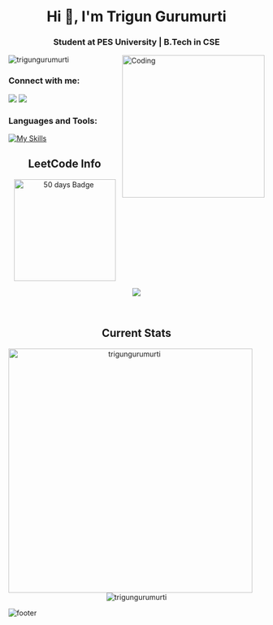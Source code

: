 <h1 align="center">Hi 👋, I'm Trigun Gurumurti</h1>
<h3 align="center">Student at PES University | B.Tech in CSE</h3>
<img align="right" alt="Coding" width="280" src="https://camo.githubusercontent.com/2366b34bb903c09617990fb5fff4622f3e941349e846ddb7e73df872a9d21233/68747470733a2f2f63646e2e6472696262626c652e636f6d2f75736572732f3733303730332f73637265656e73686f74732f363538313234332f6176656e746f2e676966">
<p align="left"> <img src="https://komarev.com/ghpvc/?username=trigungurumurti&label=Profile%20views&color=0e75b6&style=flat" alt="trigungurumurti" /> </p>

<h3 align="left">Connect with me:</h3>

[![](https://img.shields.io/badge/Gmail-D14836?style=for-the-badge&logo=gmail&logoColor=white)](mailto:triguntamragouri@gmail.com)
[![](https://img.shields.io/badge/linkedin-%231E77B5.svg?&style=for-the-badge&logo=linkedin)](https://in.linkedin.com/in/trigun2005/)


<h3 align="left">Languages and Tools:</h3>

[![My Skills](https://skillicons.dev/icons?i=cpp,html,css,bootstrap,js,react)](https://github.com/TrigunGurumurti)
<br>

<h2 align="center">LeetCode Info</h2> 
<p align="center">
  <a href="https://leetcode.com/Trigun_2005/" target="_blank"><img align="center" src="https://assets.leetcode.com/static_assets/marketing/2024-50.gif" alt="50 days Badge" height="200" width="200" /></a>
</p>
<p align="center">
  <img  align=top flex-grow=1 src="https://leetcard.jacoblin.cool/Trigun_2005?theme=dark&font=Nunito&ext=heatmap" />  
</p>
<br>


 <h2 align="center">Current Stats</h2>
<div align=center>
  <p><img align="left" width="480px" src="https://github-readme-stats.vercel.app/api/top-langs?username=trigungurumurti&show_icons=true&layout=compact&locale=en&theme=dracula" alt="trigungurumurti" /></p>
  <p>&nbsp;<img align="center" src="https://github-readme-stats.vercel.app/api?username=trigungurumurti&show_icons=true&locale=en&border_radius=10&theme=dracula" alt="trigungurumurti" /></p>
</div>

![footer](https://user-images.githubusercontent.com/10498744/210157572-1fca0242-8af2-46a6-bfa3-666ffd40ebde.svg)
